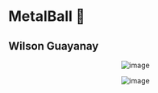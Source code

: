 # MetalBall :metal:
Wilson Guayanay
---
<div align="center">
  
  ![image](https://github.com/WilsonG08/ProyectoSensorMoviles/assets/117754219/f9e48135-2720-404e-8015-ba82fba9131e)

  
  ![image](https://github.com/WilsonG08/ProyectoSensorMoviles/assets/117754219/e2952307-999b-4b1a-a70c-1221bc7aac32)



<div>
